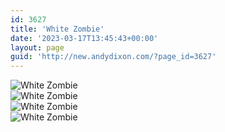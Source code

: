 ```yaml
---
id: 3627
title: 'White Zombie'
date: '2023-03-17T13:45:43+00:00'
layout: page
guid: 'http://new.andydixon.com/?page_id=3627'
---
```


![White Zombie](https://i0.wp.com/assets.g8x2.ldn.idrivee2-23.com/posters/White%20Zombie%2001.jpg?w=1200&ssl=1 "White Zombie")  
![White Zombie](https://i0.wp.com/assets.g8x2.ldn.idrivee2-23.com/posters/White%20Zombie%2002.jpg?w=1200&ssl=1 "White Zombie")  
![White Zombie](https://i0.wp.com/assets.g8x2.ldn.idrivee2-23.com/posters/White%20Zombie%2003.jpg?w=1200&ssl=1 "White Zombie")  
![White Zombie](https://i0.wp.com/assets.g8x2.ldn.idrivee2-23.com/posters/White%20Zombie%2004.jpg?w=1200&ssl=1 "White Zombie")